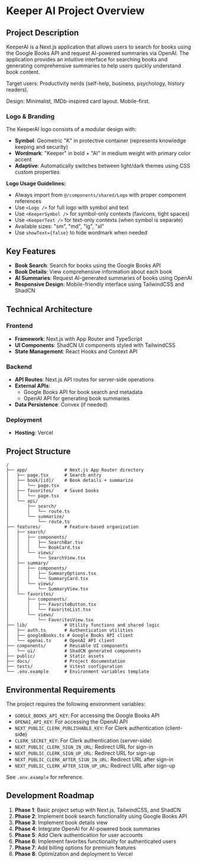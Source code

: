 # Keeper AI Project Overview

## Project Description

KeeperAI is a Next.js application that allows users to search for books using the Google Books API and request AI-powered summaries via OpenAI. The application provides an intuitive interface for searching books and generating comprehensive summaries to help users quickly understand book content.

Target users: Productivity nerds (self-help, business, psychology, history readers).

Design: Minimalist, IMDb-inspired card layout. Mobile-first.

### Logo & Branding

The KeeperAI logo consists of a modular design with:

- **Symbol**: Geometric "K" in protective container (represents knowledge keeping and security)
- **Wordmark**: "Keeper" in bold + "AI" in medium weight with primary color accent
- **Adaptive**: Automatically switches between light/dark themes using CSS custom properties

**Logo Usage Guidelines:**

- Always import from `@/components/shared/Logo` with proper component references
- Use `<Logo />` for full logo with symbol and text
- Use `<KeeperSymbol />` for symbol-only contexts (favicons, tight spaces)
- Use `<KeeperText />` for text-only contexts (when symbol is separate)
- Available sizes: "sm", "md", "lg", "xl"
- Use `showText={false}` to hide wordmark when needed

## Key Features

- **Book Search**: Search for books using the Google Books API
- **Book Details**: View comprehensive information about each book
- **AI Summaries**: Request AI-generated summaries of books using OpenAI
- **Responsive Design**: Mobile-friendly interface using TailwindCSS and ShadCN

## Technical Architecture

### Frontend

- **Framework**: Next.js with App Router and TypeScript
- **UI Components**: ShadCN UI components styled with TailwindCSS
- **State Management**: React Hooks and Context API

### Backend

- **API Routes**: Next.js API routes for server-side operations
- **External APIs**:
  - Google Books API for book search and metadata
  - OpenAI API for generating book summaries
- **Data Persistence**: Convex (if needed)

### Deployment

- **Hosting**: Vercel

## Project Structure

```
/
├── app/              # Next.js App Router directory
│   ├── page.tsx      # Search entry
│   ├── book/[id]/    # Book details + summarize
│   │   └── page.tsx
│   ├── favorites/    # Saved books
│   │   └── page.tsx
│   └── api/
│       ├── search/
│       │   └── route.ts
│       └── summarize/
│           └── route.ts
├── features/         # Feature-based organization
│   ├── search/
│   │   ├── components/
│   │   │   ├── SearchBar.tsx
│   │   │   └── BookCard.tsx
│   │   └── views/
│   │       └── SearchView.tsx
│   ├── summary/
│   │   ├── components/
│   │   │   ├── SummaryOptions.tsx
│   │   │   └── SummaryCard.tsx
│   │   └── views/
│   │       └── SummaryView.tsx
│   └── favorites/
│       ├── components/
│       │   ├── FavoriteButton.tsx
│       │   └── FavoriteList.tsx
│       └── views/
│           └── FavoritesView.tsx
├── lib/              # Utility functions and shared logic
│   ├── auth.ts       # Authentication utilities
│   ├── googleBooks.ts # Google Books API client
│   └── openai.ts     # OpenAI API client
├── components/       # Reusable UI components
│   └── ui/           # ShadCN generated components
├── public/           # Static assets
├── docs/             # Project documentation
├── tests/            # Vitest configuration
└── .env.example      # Environment variables template
```

## Environmental Requirements

The project requires the following environment variables:

- `GOOGLE_BOOKS_API_KEY`: For accessing the Google Books API
- `OPENAI_API_KEY`: For accessing the OpenAI API
- `NEXT_PUBLIC_CLERK_PUBLISHABLE_KEY`: For Clerk authentication (client-side)
- `CLERK_SECRET_KEY`: For Clerk authentication (server-side)
- `NEXT_PUBLIC_CLERK_SIGN_IN_URL`: Redirect URL for sign-in
- `NEXT_PUBLIC_CLERK_SIGN_UP_URL`: Redirect URL for sign-up
- `NEXT_PUBLIC_CLERK_AFTER_SIGN_IN_URL`: Redirect URL after sign-in
- `NEXT_PUBLIC_CLERK_AFTER_SIGN_UP_URL`: Redirect URL after sign-up

See `.env.example` for reference.

## Development Roadmap

1. **Phase 1**: Basic project setup with Next.js, TailwindCSS, and ShadCN
2. **Phase 2**: Implement book search functionality using Google Books API
3. **Phase 3**: Implement book details view
4. **Phase 4**: Integrate OpenAI for AI-powered book summaries
5. **Phase 5**: Add Clerk authentication for user accounts
6. **Phase 6**: Implement favorites functionality for authenticated users
7. **Phase 7**: Add billing options for premium features
8. **Phase 8**: Optimization and deployment to Vercel
